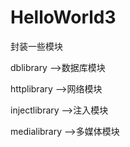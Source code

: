# HelloWorld3
封装一些模块

dblibrary -->数据库模块

httplibrary -->网络模块

injectlibrary -->注入模块

medialibrary -->多媒体模块
